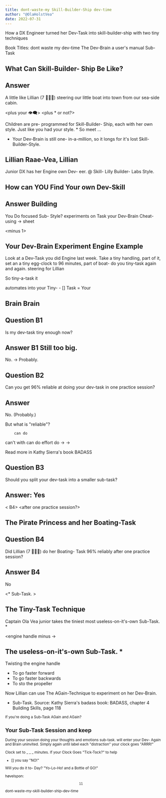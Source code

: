 ```yaml
---
title: dont-waste-my Skill-Builder-Ship dev-time
author: "@OlaHolstVea"
date: 2022-07-31
---
```


How a DX Engineer turned her Dev-Task into skill-builder-ship with two tiny techniques

Book Titles:
dont waste my dev-time
The Dev-Brain a user's manual
Sub-Task

<minus  :>
<plus .>

## What Can Skill-Builder- Ship Be Like?

## Answer

A little like
Lillian (7 🏴‍☠️👸) steering our little boat into
town from our sea-side cabin.

<plus your 👁️‍🗨️>
<plus \* or not?>

Children are pre-
programmed for Skill-Builder-
Ship, each with her own
style. Just like you had
your style. \* So meet ...

- Your Dev-Brain
  is still one-
  in-a-million,
  so it longs for
  it's lost Skill-
  Builder-Style.

<Builder>

## Lillian Raae-Vea, Lillian

Junior DX has her
Engine own Dev-
eer. @ Skill-
Lilly Builder-
Labs Style.

<minus  :>

## How can YOU Find Your own Dev-Skill

## Answer Building

You Do focused Sub- Style?
experiments on Task
your Dev-Brain Cheat-
using -> sheet

<minus 1>

## Your Dev-Brain Experiment Engine Example

Look at a Dev-Task you did Engine
last week. Take a tiny handling,
part of it, set an a tiny
egg-clock to 96 minutes, part of boat-
do you tiny-task again and again. steering for Lillian

So tiny-a-task it

automates
into your Tiny- - []
Task = Your

## Brain Brain

## Question B1

Is my dev-task
tiny enough now?

## Answer B1 Still too big.

No. -> Probably.

<reliable at doing
your dev-task>

## Question B2

Can you get 96%
reliable at doing
your dev-task in one
practice session?

## Answer

No. (Probably.)

But what is "reliable"?

        can do

can't with can
do effort do
-> ->

Read more in
Kathy Sierra's
book BADASS

## Question B3

Should you split
your dev-task
into a smaller
sub-task?

## Answer: Yes

< B4>
<after one practice session?>

## The Pirate Princess and her Boating-Task

## Question B4

Did Lillian (7 🏴‍☠️👸)
do her Boating-
Task 96%
reliably after one practice session?

## Answer B4

No

<Sub-Task>
<Dev-Brain>
<*
Sub-Task. >

## The Tiny-Task Technique

Captain Ola Vea junior takes the
tiniest most useless-on-it's-own
Sub-Task. \*

<engine handle minus ->

## The useless-on-it's-own Sub-Task. \*

Twisting the
engine handle

- To go faster forward
- To go faster backwards
- To sto the propeller

Now Lillian can use The
AGain-Technique to experiment
on her Dev-Brain.

- Sub-Task.
  Source: Kathy Sierra's badass
  book: BADASS, chapter 4
  Building Skills, page 118

<moved>
<Sub>
If you're doing a Sub-Task
AGain
and AGain?

## Your Sub-Task Session and keep

During your session doing your
thoughts and emotions sub-task.
will enter your Dev- Again and
Brain uninvited. Simply again until
label each "distraction" your clock goes "ARRR!"

Clock set to
\_ \_ \_ minutes.
If your Clock
Goes "Tick-Tock?"
to help

- [] you say "NO!"

Will you do it to-
Day?
"Yo-Lo-Ho!
and a
Bottle of GO!"

høvelspon:

                                            11

dont-waste-my-skill-builder-ship-dev-time
